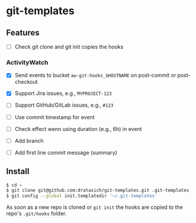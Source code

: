 # git-templates


## Features

- [ ] Check git clone and git init copies the hooks

### ActivityWatch

- [x] Send events to bucket `aw-git-hooks_$HOSTNAME` on post-commit or post-checkout
- [x] Support Jira issues, e.g., `MYPROJECT-123`
- [ ] Support GitHub/GitLab issues, e.g., `#123`
- [ ] Use commit timestamp for event
- [ ] Check effect wenn using duration (e.g., 6h) in event
- [ ] Add branch
- [ ] Add first line commit message (summary)


## Install

```bash
$ cd ~
$ git clone git@github.com:dratasich/git-templates.git .git-templates
$ git config --global init.templatedir '~/.git-templates'
```

As soon as a new repo is cloned or `git init` the hooks are copied to the repo's `.git/hooks` folder.

